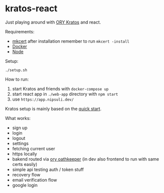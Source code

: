 # kratos-react

Just playing around with [ORY Kratos](https://www.ory.sh/kratos) and react.

Requirements:

* [mkcert](https://github.com/FiloSottile/mkcert) after installation remember to run `mkcert -install`
* [Docker](https://docs.docker.com/engine/install/)
* [Node](https://nodejs.org/en/download/)

Setup:

`./setup.sh`

How to run:

1. start Kratos and friends with `docker-compose up`
2. start react app in `./web-app` directory with `npm start`
3. use `https://app.nipsuli.dev/`

Kratos setup is mainly based on the [quick start](https://www.ory.sh/kratos/docs/quickstart).


What works:
* sign up
* login
* logout
* settings
* fetching current user
* https locally
* bakend routed via [ory oathkeeper](https://www.ory.sh/oathkeeper/) (in dev also frontend to run with same certs easily)
* simple api testing auth / token stuff
* recovery flow
* email verification flow
* google login

